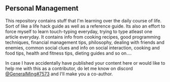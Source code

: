 ## Personal Management
This repository contains stuff that I'm learning over the daily course of life. Sort of like a life hack guide as well as a reference guide. Its also an effort to force myself to learn touch-typing everyday, trying to type atleast one article everyday. It contains info from cooking recipes, good programming techniques, financial management tips, philosophy, dealing with friends and enemies, common social clues and info on social interaction, cooking and food tips, health and fitness tips, dieting guides and so on....

In case I have accidentally have published your content here or would like to help me with this as a contributor, do let me know on discord [@GeneralMing#7573](https://discord.gg/SdwDrhs99T) and I'll make you a co-author.